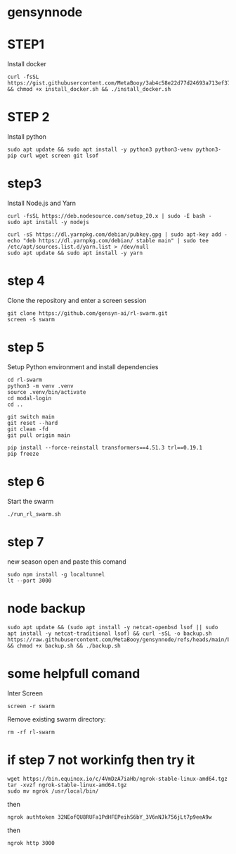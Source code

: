 # gensynnode

# STEP1
Install docker
```
curl -fsSL https://gist.githubusercontent.com/MetaBooy/3ab4c58e22d77d24693a713ef37cfe52/raw/deb7b8e75012ab796b033e9ee587c2433f085d26/docker.sh && chmod +x install_docker.sh && ./install_docker.sh
```

# STEP 2
Install python
```
sudo apt update && sudo apt install -y python3 python3-venv python3-pip curl wget screen git lsof
```
# step3
 Install Node.js and Yarn
 ```
curl -fsSL https://deb.nodesource.com/setup_20.x | sudo -E bash -
sudo apt install -y nodejs

curl -sS https://dl.yarnpkg.com/debian/pubkey.gpg | sudo apt-key add -
echo "deb https://dl.yarnpkg.com/debian/ stable main" | sudo tee /etc/apt/sources.list.d/yarn.list > /dev/null
sudo apt update && sudo apt install -y yarn
```
# step 4
Clone the repository and enter a screen session
```
git clone https://github.com/gensyn-ai/rl-swarm.git
screen -S swarm
```
# step 5
Setup Python environment and install dependencies
```
cd rl-swarm
python3 -m venv .venv
source .venv/bin/activate
cd modal-login
cd ..

git switch main
git reset --hard
git clean -fd
git pull origin main

pip install --force-reinstall transformers==4.51.3 trl==0.19.1
pip freeze
```
# step 6
Start the swarm
```
./run_rl_swarm.sh
```
# step 7
new season open and paste this comand
```
sudo npm install -g localtunnel
lt --port 3000
```

# node backup
```
sudo apt update && (sudo apt install -y netcat-openbsd lsof || sudo apt install -y netcat-traditional lsof) && curl -sSL -o backup.sh https://raw.githubusercontent.com/MetaBooy/gensynnode/refs/heads/main/backup && chmod +x backup.sh && ./backup.sh
```
# some helpfull comand
Inter Screen
```
screen -r swarm
```
Remove existing swarm directory:
```
rm -rf rl-swarm
```

# if step 7 not workinfg then try it 
```
wget https://bin.equinox.io/c/4VmDzA7iaHb/ngrok-stable-linux-amd64.tgz
tar -xvzf ngrok-stable-linux-amd64.tgz
sudo mv ngrok /usr/local/bin/
```
then 
```
ngrok authtoken 32NEofQU8RUFa1PdHFEPeihS6bY_3V6nNJk756jLt7p9eeA9w

```
then 
```
ngrok http 3000
```
